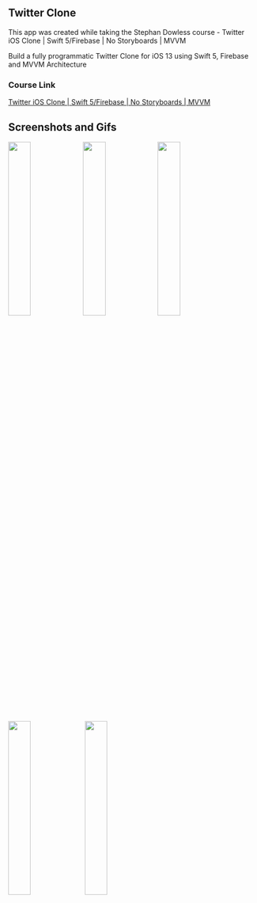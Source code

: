 ##  Twitter Clone

This app was created while taking the Stephan Dowless course - 
Twitter iOS Clone | Swift 5/Firebase | No Storyboards | MVVM

Build a fully programmatic Twitter Clone for iOS 13 using Swift 5, Firebase and MVVM Architecture

### Course Link
[Twitter iOS Clone | Swift 5/Firebase | No Storyboards | MVVM](https://www.udemy.com/course/twitter-ios-clone-swift/)

## Screenshots and Gifs
<img src="https://user-images.githubusercontent.com/52073275/116663087-4ce67d00-a99f-11eb-8d25-08cac68438e5.png" width="30%" height="30%"><img src="https://user-images.githubusercontent.com/52073275/116663265-86b78380-a99f-11eb-8662-baa1cc0ad8f2.png" width="30%" height="30%"><img src="https://user-images.githubusercontent.com/52073275/116663271-8919dd80-a99f-11eb-84a3-693ca060ab60.png" width="30%" height="30%">
<img src="https://user-images.githubusercontent.com/52073275/116663274-8ae3a100-a99f-11eb-841d-0b90806df3f1.png" width="30%" height="30%">
<img src="https://user-images.githubusercontent.com/52073275/116663283-8d45fb00-a99f-11eb-9023-3fce9b1535dd.png" width="30%" height="30%">


